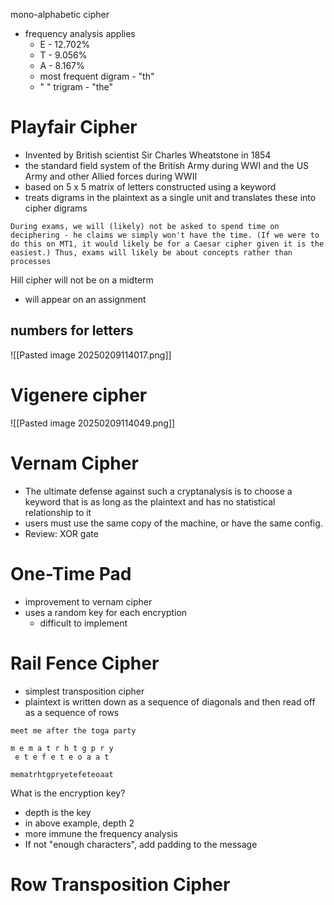  mono-alphabetic cipher
- frequency analysis applies
	- E - 12.702%
	- T - 9.056%
	- A - 8.167%
	- most frequent digram - "th"
	- " " trigram - "the"

# Playfair Cipher
- Invented by British scientist Sir Charles Wheatstone in 1854
- the standard field system of the British Army during WWI and the US Army and other Allied forces during WWII
- based on 5 x 5 matrix of letters constructed using a keyword
- treats digrams in the plaintext as a single unit and translates these into cipher digrams

`During exams, we will (likely) not be asked to spend time on deciphering - he claims we simply won't have the time. (If we were to do this on MT1, it would likely be for a Caesar cipher given it is the easiest.) Thus, exams will likely be about concepts rather than processes`

Hill cipher will not be on a midterm
- will appear on an assignment

## numbers for letters
![[Pasted image 20250209114017.png]]

# Vigenere cipher

![[Pasted image 20250209114049.png]]

# Vernam Cipher
- The ultimate defense against such a cryptanalysis is to choose a keyword that is as long as the plaintext and has no statistical relationship to it
- users must use the same copy of the machine, or have the same config.
- Review: XOR gate

# One-Time Pad
- improvement to vernam cipher
- uses a random key for each encryption
	- difficult to implement

# Rail Fence Cipher
- simplest transposition cipher
- plaintext is written down as a sequence of diagonals and then read off as a sequence of rows

```
meet me after the toga party

m e m a t r h t g p r y
 e t e f e t e o a a t

mematrhtgpryetefeteoaat

```

What is the encryption key?
- depth is the key
- in above example, depth 2
- more immune the frequency analysis
- If not "enough characters", add padding to the message

# Row Transposition Cipher

















